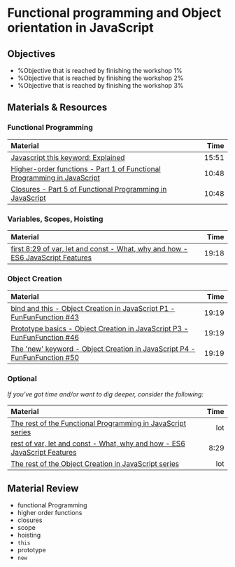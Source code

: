 # Functional programming and Object orientation in JavaScript

## Objectives
 - %Objective that is reached by finishing the workshop 1%
 - %Objective that is reached by finishing the workshop 2%
 - %Objective that is reached by finishing the workshop 3%

## Materials & Resources

### Functional Programming
| Material | Time |
|:---------|-----:|
| [Javascript this keyword: Explained](https://www.youtube.com/watch?v=IGqGqlyIcg8) | 15:51 |
| [Higher-order functions - Part 1 of Functional Programming in JavaScript](https://www.youtube.com/watch?v=BMUiFMZr7vk) | 10:48 |
| [Closures - Part 5 of Functional Programming in JavaScript](https://www.youtube.com/watch?v=CQqwU2Ixu-U) | 10:48 |

### Variables, Scopes, Hoisting
| Material | Time |
|:---------|-----:|
| [first 8:29 of var, let and const - What, why and how - ES6 JavaScript Features](https://www.youtube.com/watch?v=sjyJBL5fkp8) | 19:18 |

### Object Creation
| Material | Time |
|:---------|-----:|
| [bind and this - Object Creation in JavaScript P1 - FunFunFunction #43](https://www.youtube.com/watch?v=GhbhD1HR5vk) | 19:19 |
| [Prototype basics - Object Creation in JavaScript P3 - FunFunFunction #46](https://www.youtube.com/watch?v=YkoelSTUy7A) | 19:19 |
| [The 'new' keyword - Object Creation in JavaScript P4 - FunFunFunction #50](https://www.youtube.com/watch?v=Y3zzCY62NYc) | 19:19 |


### Optional
*If you've got time and/or want to dig deeper, consider the following:*

| Material | Time |
|:---------|-----:|
| [The rest of the Functional Programming in JavaScript series](https://www.youtube.com/playlist?list=PL0zVEGEvSaeEd9hlmCXrk5yUyqUag-n84) | lot |
| [rest of var, let and const - What, why and how - ES6 JavaScript Features](https://www.youtube.com/watch?v=sjyJBL5fkp8) | 8:29 |
| [The rest of the Object Creation in JavaScript series](https://www.youtube.com/playlist?list=PL0zVEGEvSaeHBZFy6Q8731rcwk0Gtuxub) | lot |


## Material Review
 - functional Programming
 - higher order functions
 - closures
 - scope
 - hoisting
 - `this`
 - prototype
 - `new`
